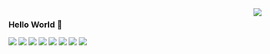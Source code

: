 <img align="right" src="https://github-readme-stats.vercel.app/api?username=chao325&show_icons=true&icon_color=CE1D2D&text_color=718096&bg_color=ffffff&hide_title=true" />

###  Hello World  👋


[![](https://img.shields.io/badge/-JavaScript-DC143C?style=for-the-badge&logo=javascript&logoColor=ffffff)](https://www.w3school.com.cn/js/index.asp)
[![](https://img.shields.io/badge/-Steam-DC143C?style=for-the-badge&logo=steam&logoColor=#000000)](https://store.steampowered.com/)
[![](https://img.shields.io/badge/-CS:GO-DC143C?style=for-the-badge&logo=Counter-Strike&logoColor=#000000)](https://store.steampowered.com/app/730/CounterStrike_Global_Offensive/)
[![](https://img.shields.io/badge/-EpicGames-DC143C?style=for-the-badge&logo=EpicGames&logoColor=#000000)](https://www.epicgames.com/site/zh-CN/home)
[![](https://img.shields.io/badge/-Vue-DC143C?style=for-the-badge&logo=Vue&logoColor=#000000)](https://cn.vuejs.org/)
[![](https://img.shields.io/badge/-React-DC143C?style=for-the-badge&logo=React&logoColor=#000000)](https://zh-hans.reactjs.org/)
[![](https://img.shields.io/badge/-Flutter-DC143C?style=for-the-badge&logo=Flutter&logoColor=#000000)](https://flutter.dev/)
[![](https://img.shields.io/badge/-Dart-DC143C?style=for-the-badge&logo=Dart&logoColor=#000000)](https://dart.cn/)




